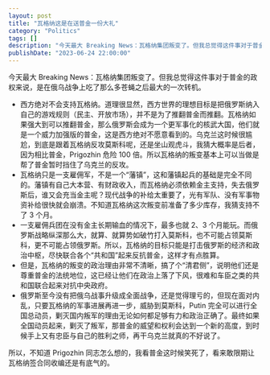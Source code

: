 ```yaml
---
layout: post
title: "瓦格纳这是在送普金一份大礼"
category: "Politics"
tags: []
description: "今天最大 Breaking News：瓦格纳集团叛变了。但我总觉得这件事对于普金的政权来说，是在俄乌战争上吃了那么多苍蝇之后最大的一次转机。"
publishDate: "2023-06-24 22:00:00"
---
```


今天最大 Breaking News：瓦格纳集团叛变了。但我总觉得这件事对于普金的政权来说，是在俄乌战争上吃了那么多苍蝇之后最大的一次转机。

* 西方绝对不会支持瓦格纳。道理很显然，西方世界的理想目标是把俄罗斯纳入自己的游戏规则（民主、开放市场），并不是为了推翻普金而推翻。瓦格纳如果强大到可以推翻普金，那么俄罗斯会成为一个更军事化的核武大国，他们就是一个威力加强版的普金，这是西方绝对不愿意看到的。乌克兰这时候很尴尬，到底是跟着瓦格纳反攻莫斯科呢，还是坐山观虎斗，我猜大概率是后者，因为相比普金，Prigozhin 危险 100 倍。所以瓦格纳的叛变基本上可以当做是帮了普金暂时挡住了乌克兰的反攻。
* 瓦格纳只是一支雇佣军，不是一个“藩镇”，这和藩镇起兵的基础是完全不同的。藩镇有自己大本营、有财政收入，而瓦格纳必须依赖金主支持，失去俄罗斯后，谁又会充当金主呢？现代战争的补给太重要了，光有军队、没有军事物资补给很快就会崩溃。不知道瓦格纳这次叛变前准备了多少库存，我猜支持不了 3 个月。
* 一支雇佣兵团在没有金主长期输血的情况下，最多也就 2、3 个月能玩。而俄罗斯战略纵深那么大，就算、就算势如破竹打入莫斯科，也不可能占领莫斯科，更不可能占领俄罗斯。所以，瓦格纳的目标只能是打击俄罗斯的经济和政治中枢，尽快联合各个“共和国”起来反抗普金，这样才有点胜算。
* 但是，瓦格纳的叛变的政治理由非常不清晰，搞了个“清君侧”，说明他们还是尊重普金的法统地位，这已经让他们在政治上落了下风，很难和车臣之类的共和国联合起来对抗中央政府。
* 俄罗斯至今没有把俄乌战事升级成全面战争，还是觉得理亏的，但现在面对内乱，只要瓦格纳的军事进展再进一步，威胁到莫斯科，Putin 完全可以进行全国总动员，剿灭国内叛军的理由无论如何都足够有力和政治正确了。最终如果全国动员起来，剿灭了叛军，那普金的威望和权利会达到一个新的高度，到时候手上又有忠臣与自己的胜利之师，再干乌克兰就真的不好说了。

所以，不知道 Prigozhin 同志怎么想的，我看普金这时候笑死了，看来敢限期让瓦格纳签合同收编还是有底气的。
